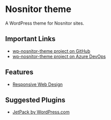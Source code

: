 # Nosnitor theme
A WordPress theme for Nosnitor sites.

## Important Links
* [wp-nosnitor-theme project on GitHub](https://github.com/jsblock78/wp-nosnitor-theme)
* [wp-nosnitor-theme project on Azure DevOps](https://dev.azure.com/phloxis/wp-nosnitor-theme)

## Features
* [Responsive Web Design](https://en.wikipedia.org/wiki/Responsive_web_design)

## Suggested Plugins
* [JetPack by WordPress.com](https://wordpress.org/plugins/jetpack/)